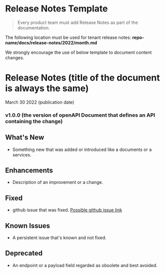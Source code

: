 # Release Notes Template

<!-- theme: success -->
> Every product team must add Release Notes as part of the documentation.

The following location must be used for tenant release notes: **repo-name/docs/release-notes/2022/month.md**

We strongly encourage the use of below template to document content changes.
  
# Release Notes (title of the document is always the same)
March 30 2022 (publication date)

### v1.0.0 (the version of openAPI Document that defines an API containing the change)

## What's New
- Something new that was added or introduced like a documents or a services.

## Enhancements
- Description of an improvement or a change.

## Fixed
- github issue that was fixed. [Possible github issue link ](https://github.com/Fiserv/Support/issues)

## Known Issues
- A persistent issue that's known and not fixed.

## Deprecated
- An endpoint or a payload field regarded as obsolete and best avoided.

